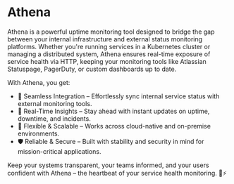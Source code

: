 # Athena

Athena is a powerful uptime monitoring tool designed to bridge the gap between your internal infrastructure and external status monitoring platforms. Whether you're running services in a Kubernetes cluster or managing a distributed system, Athena ensures real-time exposure of service health via HTTP, keeping your monitoring tools like Atlassian Statuspage, PagerDuty, or custom dashboards up to date.

With Athena, you get:

- 🚀 Seamless Integration – Effortlessly sync internal service status with external monitoring tools.
- 📡 Real-Time Insights – Stay ahead with instant updates on uptime, downtime, and incidents.
- 🔗 Flexible & Scalable – Works across cloud-native and on-premise environments.
- 🛡 Reliable & Secure – Built with stability and security in mind for mission-critical applications.

Keep your systems transparent, your teams informed, and your users confident with Athena – the heartbeat of your service health monitoring. 💙⚡

